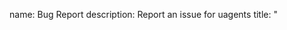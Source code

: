 name: Bug Report
description: Report an issue for uagents
title: "<title>"
body:
  - type: markdown
    attributes:
      value: |
        Thanks for taking the time to report an issue in uAgents! We appreciate your contribution to improving the library.
  - type: checkboxes
    id: prerequisites
    attributes:
      label: Prerequisites
      description: Please confirm before submitting any new bug report:
      options:
          required: true
        - label: I checked the [existing issues](https://github.com/fetchai/uAgents/issues) and made sure there are no similar open issues already been reported. It helps avoid duplicate reports and streamlines the issue management process.
          required: true
  - type: dropdown
    id: category
    attributes:
      label: Category
      description: Select the category that best describes your issue.
      options:
        - label: Bug (unexpected behavior)
        - label: Documentation Issue (error or unclear information in docs)
        - label: Other (unclear issue type)
      validations:
        required: true
  - type: textarea
    id: description
    attributes:
      label: Describe the Issue
      description: Please provide a clear and concise description of the issue you encountered.
      placeholder: What went wrong?
      validations:
        required: true
  - type: textarea
    id: expected_behavior
    attributes:
      label: Expected Behavior
      description: Explain what you expected to happen in this situation.
      validations:
        required: false
  - type: textarea
    id: steps_to_reproduce
    attributes:
      label: Steps to Reproduce (Optional)
      description: If possible, provide detailed steps that consistently reproduce the issue. This will help us pinpoint the problem and fix it as soon as possible.
      placeholder: |
        1. In this environment ...
        2. With this configuration ...
        3. Run '...'
        4. See error ...
      validations:
        required: false
  - type: dropdown
    id: version
    attributes:
      label: uAgents Version
      description: Which version of uAgents were you using?
      options:
        - v0.11.1
        - v0.11.0
        - v0.10.0
        # Add other versions as needed
      validations:
        required: true
  - type: textarea
    id: environment
    attributes:
      label: Environment Details (Optional)
      description: Provide any relevant information about your environment, such as operating system, Python version, and any other libraries used.
      render: markdown
      validations:
        required: false
  - type: textarea
    id: logs
    attributes:
      label: Failure Logs (Optional)
      description: Include any relevant log snippets or files here. You can paste directly or drag and drop files into this area.
    validations:
        required: false
  - type: textarea
    id: additional_info
    attributes:
      label: Additional Information (Optional)
      description: Include any screenshots, code snippets, or other relevant details that might help us understand the issue.
      render: markdown
      validations:
        required: false
